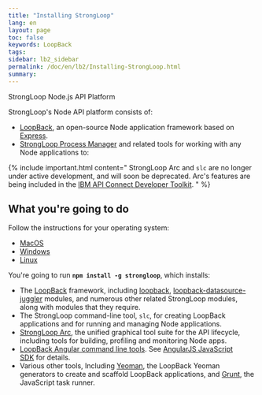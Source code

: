 ```yaml
---
title: "Installing StrongLoop"
lang: en
layout: page
toc: false
keywords: LoopBack
tags:
sidebar: lb2_sidebar
permalink: /doc/en/lb2/Installing-StrongLoop.html
summary:
---
```


StrongLoop Node.js API Platform

StrongLoop's Node API platform consists of:

*   [LoopBack](/doc/{{page.lang}}/lb2/index.html), an open-source Node application framework based on [Express](http://expressjs.com/).
*   [StrongLoop Process Manager](https://strong-pm.io) and related tools for working with any Node applications to:

{% include important.html content="
StrongLoop Arc and `slc` are no longer under active development, and will soon be deprecated. Arc's features are being included in the [IBM API Connect Developer Toolkit](https://developer.ibm.com/apiconnect).
" %}

## What you're going to do

Follow the instructions for your operating system:

* [MacOS](/doc/{{page.lang}}/lb2/Installing-on-MacOS.html)
* [Windows](/doc/{{page.lang}}/lb2/Installing-on-Windows.html)
* [Linux](/doc/{{page.lang}}/lb2/Installing-on-Linux.html)

You're going to run **`npm install -g strongloop`**, which installs:

*   The [LoopBack](/doc/{{page.lang}}/lb2/LoopBack) framework, including [loopback](https://github.com/strongloop/loopback), [loopback-datasource-juggler](https://github.com/strongloop/loopback-datasource-juggler) modules, and numerous other related StrongLoop modules, along with modules that they require.
*   The StrongLoop command-line tool, `slc`, for creating LoopBack applications and for running and managing Node applications.
*   [StrongLoop Arc](https://docs.strongloop.com/display/APIS/Using-Arc), the unified graphical tool suite for the API lifecycle, including tools for building, profiling and monitoring Node apps.
*   [LoopBack Angular command line tools](https://github.com/strongloop/loopback-sdk-angular-cli). See [AngularJS JavaScript SDK](/doc/{{page.lang}}/lb2/AngularJS-JavaScript-SDK) for details.
*   Various other tools, Including [Yeoman](http://yeoman.io/), the LoopBack Yeoman generators to create and scaffold LoopBack applications, and [Grunt](http://gruntjs.com/), the JavaScript task runner.
